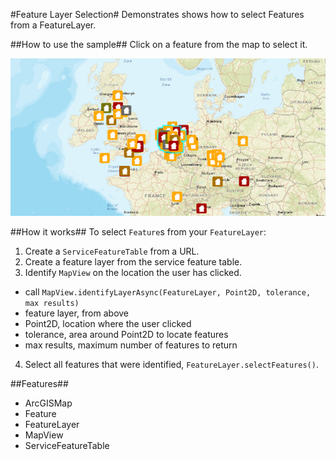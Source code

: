 #Feature Layer Selection#
Demonstrates shows how to select Features from a FeatureLayer.

##How to use the sample##
Click on a feature from the map to select it.

![](FeatureLayerSelection.png)

##How it works##
To select `Feature`s from your `FeatureLayer`:

1. Create a `ServiceFeatureTable` from a URL.
2. Create a feature layer from the service feature table.
3. Identify `MapView` on the location the user has clicked.
  - call `MapView.identifyLayerAsync(FeatureLayer, Point2D, tolerance, max results)`
  - feature layer, from above
  - Point2D, location where the user clicked
  - tolerance, area around Point2D to locate features
  - max results, maximum number of features to return
4. Select all features that were identified, `FeatureLayer.selectFeatures()`.

##Features##
- ArcGISMap
- Feature
- FeatureLayer
- MapView
- ServiceFeatureTable
